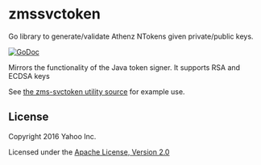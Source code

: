 zmssvctoken
===========

Go library to generate/validate Athenz NTokens given private/public keys.

[![GoDoc](https://godoc.org/github.com/AthenZ/athenz/libs/go/zmssvctoken?status.svg)](https://godoc.org/github.com/AthenZ/athenz/libs/go/zmssvctoken)

Mirrors the functionality of the Java token signer. It supports RSA and ECDSA keys

See [the zms-svctoken utility source](https://github.com/AthenZ/athenz/utils/zms-svctoken/zms-svctoken.go)
for example use.

## License

Copyright 2016 Yahoo Inc.

Licensed under the [Apache License, Version 2.0](http://www.apache.org/licenses/LICENSE-2.0)
